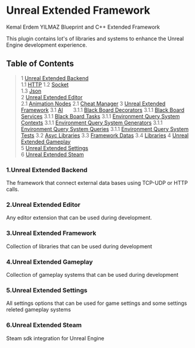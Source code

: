 # Unreal Extended Framework
Kemal Erdem YILMAZ Blueprint and C++ Extended Framework


This plugin contains lot's of libraries and systems to enhance the Unreal Engine development experience.



<a name="table-of-contents"></a>
## Table of Contents

> 1 [Unreal Extended Backend](#extended-backend)  
>    1.1 [HTTP](#extended-backend-http)
>    1.2 [Socket](#extended-backend-socket)  
>    1.3 [Json](#extended-backend-json)  
> 2 [Unreal Extended Editor](#extended-editor)  
>    2.1 [Animation Nodes](#extended-editor-animation)
>    2.1 [Cheat Manager](#extended-asc-cheat)
> 3 [Unreal Extended Framework](#extended-framework) 
>    3.1 [AI](#extended-framework-AI)
>    &nbsp;&nbsp;&nbsp;&nbsp;&nbsp;&nbsp;3.1.1 [Black Board Decorators](#extended-framework-AI-btd)
>       3.1.1 [Black Board Services](#extended-framework-AI-bts)
>       3.1.1 [Black Board Tasks](#extended-framework-AI-btt)
>       3.1.1 [Environment Query System Contexts](#extended-framework-AI-eqsc)
>       3.1.1 [Environment Query System Generators](#extended-framework-AI-eqsg)
>       3.1.1 [Environment Query System Queries](#extended-framework-AI-eqsq)
>       3.1.1 [Environment Query System Tests](#extended-framework-AI-eqst)
>    3.2 [Asyc Libraries](#extended-framework-asnc)
>    3.3 [Framework Datas](#extended-framework-data)
>    3.4 [Libraries](#extended-framework-library) 
> 4 [Unreal Extended Gameplay](#extended-gameplay)  
> 5 [Unreal Extended Settings](#extended-settings)  
> 6 [Unreal Extended Steam](#extended-steam)  




<a name="extended-backend"></a>
### 1.Unreal Extended Backend
The framework that connect external data bases using TCP-UDP or HTTP calls.


<a name="extended-editor"></a>
### 2.Unreal Extended Editor
Any editor extension that can be used during development.


<a name="extended-framework"></a>
### 3.Unreal Extended Framework
Collection of libraries that can be used during development


<a name="extended-gameplay"></a>
### 4.Unreal Extended Gameplay
Collection of gameplay systems that can be used during development


<a name="extended-settings"></a>
### 5.Unreal Extended Settings
All settings options that can be used for game settings and some settings releted gameplay systems


<a name="extended-steam"></a>
### 6.Unreal Extended Steam
Steam sdk integration for Unreal Engine

